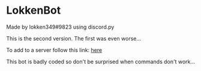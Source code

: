 # LokkenBot

Made by lokken349#9823 using discord.py

This is the second version. The first was even worse...

To add to a server follow this link: [here](https://discord.com/api/oauth2/authorize?client_id=698859232329596988&permissions=67487808&scope=bot "here")

This bot is badly coded so don't be surprised when commands don't work...